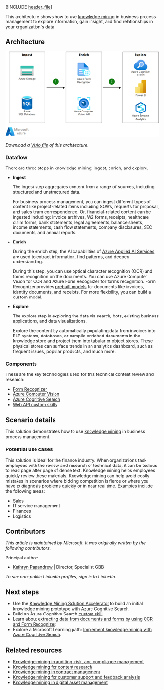 <!-- cSpell:ignore pracjain -->

[!INCLUDE [header_file](../../../includes/sol-idea-header.md)]

This architecture shows how to use [knowledge mining](https://azure.microsoft.com/solutions/knowledge-mining) in business process management to explore information, gain insight, and find relationships in your organization's data.

## Architecture

![Diagram that shows how to use knowledge mining in business process management.](../media/knowledge-mining-business-process-management.png)

*Download a [Visio file](https://arch-center.azureedge.net/knowledge-mining-business-process-management.vsdx) of this architecture.*

### Dataflow

There are three steps in knowledge mining: ingest, enrich, and explore.

* **Ingest**

  The ingest step aggregates content from a range of sources, including structured and unstructured data.

  For business process management, you can ingest different types of content like project-related items including SOWs, requests for proposal, and sales team correspondence. Or, financial-related content can be ingested including: invoice archives, W2 forms, receipts, healthcare claim forms, bank statements, legal agreements, balance sheets, income statements, cash flow statements, company disclosures, SEC documents, and annual reports.

* **Enrich**

  During the enrich step, the AI capabilities of [Azure Applied AI Services](/azure/applied-ai-services) are used to extract information, find patterns, and deepen understanding.

  During this step, you can use optical character recognition (OCR) and forms recognition on the documents. You can use Azure Computer Vision for OCR and Azure Form Recognizer for forms recognition. Form Recognizer provides [prebuilt models](https://formrecognizer.appliedai.azure.com/studio) for documents like invoices, identity documents, and receipts. For more flexibility, you can build a custom model.

* **Explore**

  The explore step is exploring the data via search, bots, existing business applications, and data visualizations.

  Explore the content by automatically populating data from invoices into ELP systems, databases, or compile enriched documents in the knowledge store and project them into tabular or object stores. These physical stores can surface trends in an analytics dashboard, such as frequent issues, popular products, and much more.

### Components

These are the key technologies used for this technical content review and research:

* [Form Recognizer](https://azure.microsoft.com/services/form-recognizer)
* [Azure Computer Vision](https://azure.microsoft.com/resources/cloud-computing-dictionary/what-is-computer-vision/)
* [Azure Cognitive Search](https://azure.microsoft.com/services/search)
* [Web API custom skills](/azure/search/cognitive-search-custom-skill-interface)

## Scenario details

This solution demonstrates how to use [knowledge mining](https://azure.microsoft.com/solutions/knowledge-mining) in business process management.

### Potential use cases

This solution is ideal for the finance industry. When organizations task employees with the review and research of technical data, it can be tedious to read page after page of dense text. Knowledge mining helps employees quickly review these materials. Knowledge mining can help avoid costly mistakes in scenarios where bidding competition is fierce or where you have to diagnosis problems quickly or in near real time. Examples include the following areas:

- Sales
- IT service management
- Finances
- Logistics

## Contributors

*This article is maintained by Microsoft. It was originally written by the following contributors.*

Principal author:

* [Kathryn Papandrew](https://www.linkedin.com/in/kathryn-jesaitis-papandrew-50411131) | Director, Specialist GBB

*To see non-public LinkedIn profiles, sign in to LinkedIn.*

## Next steps

* Use the [Knowledge Mining Solution Accelerator](/samples/azure-samples/azure-search-knowledge-mining/azure-search-knowledge-mining) to build an initial knowledge mining prototype with Azure Cognitive Search.
* Build an Azure Cognitive Search [custom skill](/azure/search/cognitive-search-custom-skill-interface).
* Learn about [extracting data from documents and forms by using OCR and Form Recognizer](/Shows/AI-Show/Extracting-Data-From-Documents-and-Forms-with-OCR-and-Form-Recognizer).
* Explore a Microsoft Learning path: [Implement knowledge mining with Azure Cognitive Search](/training/paths/implement-knowledge-mining-azure-cognitive-search).

## Related resources

- [Knowledge mining in auditing, risk, and compliance management](./auditing-and-risk-compliance.yml)
- [Knowledge mining for content research](./content-research.yml)
- [Knowledge mining in contract management](./contract-management.yml)
- [Knowledge mining for customer support and feedback analysis](./customer-feedback-and-analytics.yml)
- [Knowledge mining in digital asset management](./digital-asset-management.yml)
